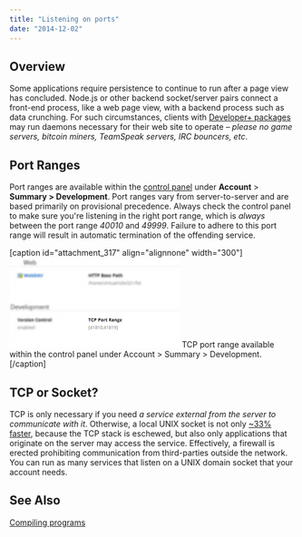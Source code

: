 ```yaml
---
title: "Listening on ports"
date: "2014-12-02"
---
```


## Overview

Some applications require persistence to continue to run after a page view has concluded. Node.js or other backend socket/server pairs connect a front-end process, like a web page view, with a backend process such as data crunching. For such circumstances, clients with [Developer+ packages](https://kb.apiscp.com/terminal/is-terminal-access-available/ "Is terminal access available?") may run daemons necessary for their web site to operate – _please no game servers, bitcoin miners, TeamSpeak servers, IRC bouncers, etc_.

## Port Ranges

Port ranges are available within the [control panel](https://kb.apiscp.com/control-panel/logging-into-the-control-panel/ "Logging into the control panel") under **Account** > **Summary > Development**. Port ranges vary from server-to-server and are based primarily on provisional precedence. Always check the control panel to make sure you're listening in the right port range, which is _always_ between the port range _40010_ and _49999_. Failure to adhere to this port range will result in automatic termination of the offending service.

\[caption id="attachment\_317" align="alignnone" width="300"\][![TCP port range available within the control panel under Account > Summary > Development.](images/tcp-port-range-300x159.png)](https://kb.apiscp.com/wp-content/uploads/2014/12/tcp-port-range.png) TCP port range available within the control panel under Account > Summary > Development.\[/caption\]

## TCP or Socket?

TCP is only necessary if you need _a service external from the server to communicate with it_. Otherwise, a local UNIX socket is not only [~33% faster](http://momjian.us/main/blogs/pgblog/2012.html#June_6_2012), because the TCP stack is eschewed, but also only applications that originate on the server may access the service. Effectively, a firewall is erected prohibiting communication from third-parties outside the network. You can run as many services that listen on a UNIX domain socket that your account needs.

## See Also

[Compiling programs](https://kb.apiscp.com/terminal/compiling-programs/ "Compiling programs")
